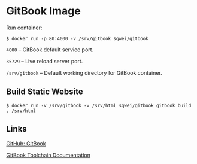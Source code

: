 # GitBook Image

Run container:

```
$ docker run -p 80:4000 -v /srv/gitbook sqwei/gitbook
```

`4000` – GitBook default service port.

`35729` – Live reload server port.

`/srv/gitbook` – Default working directory for GitBook container.


## Build Static Website

```
$ docker run -v /srv/gitbook -v /srv/html sqwei/gitbook gitbook build . /srv/html
```

## Links

[GitHub: GitBook](https://github.com/GitbookIO/gitbook)

[GitBook Toolchain Documentation](http://toolchain.gitbook.com)
